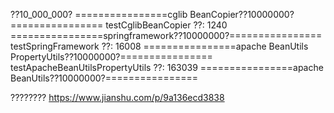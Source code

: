 
??10_000_000?
================cglib BeanCopier??10000000?================
testCglibBeanCopier ??: 1240
================springframework??10000000?================
testSpringFramework ??: 16008
================apache BeanUtils PropertyUtils??10000000?================
testApacheBeanUtilsPropertyUtils ??: 163039
================apache BeanUtils??10000000?================


????????
https://www.jianshu.com/p/9a136ecd3838